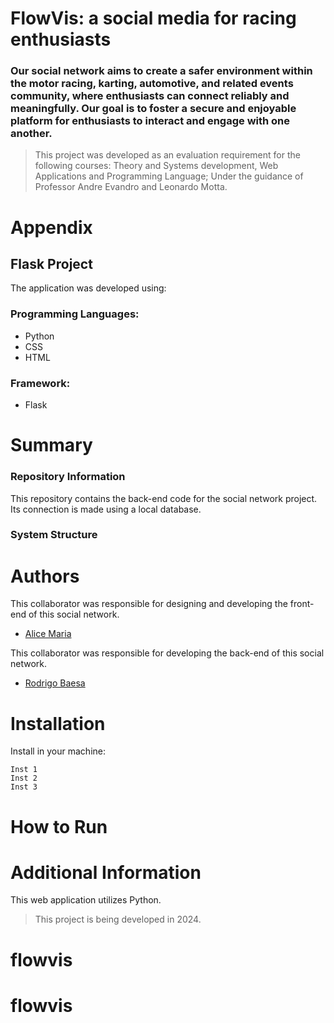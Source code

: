# FlowVis: a social media for racing enthusiasts
### Our social network aims to create a safer environment within the motor racing, karting, automotive, and related events community, where enthusiasts can connect reliably and meaningfully. Our goal is to foster a secure and enjoyable platform for enthusiasts to interact and engage with one another.

> This project was developed as an evaluation requirement for the following courses: Theory and Systems development, Web Applications and Programming Language; Under the guidance of Professor Andre Evandro and Leonardo Motta.

# Appendix
## Flask Project
The application was developed using:

### Programming Languages: 
- Python
- CSS
- HTML

### Framework:
- Flask

# Summary
### Repository Information
This repository contains the back-end code for the social network project.
Its connection is made using a local database.

### System Structure



# Authors

This collaborator was responsible for designing and developing the front-end of this social network.
- [Alice Maria](https://github.com/LiceeIF)

This collaborator was responsible for developing the back-end of this social network.
- [Rodrigo Baesa](https://github.com/RodrigoBaesa)

# Installation
Install in your machine:
```
Inst 1
Inst 2
Inst 3
```

# How to Run


# Additional Information
This web application utilizes Python.

> This project is being developed in 2024.
# flowvis
# flowvis
